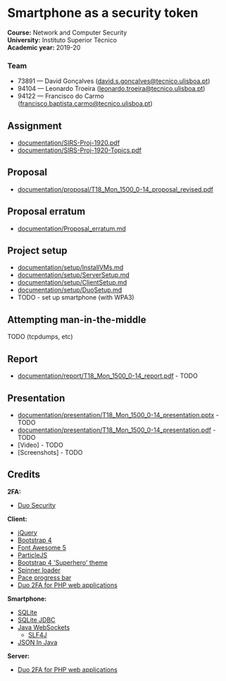 # Smartphone as a security token


**Course:** Network and Computer Security  
**University:** Instituto Superior Técnico  
**Academic year:** 2019-20

### Team

- 73891 — David Gonçalves  ([david.s.goncalves@tecnico.ulisboa.pt](mailto:david.s.goncalves@tecnico.ulisboa.pt))
- 94104 — Leonardo Troeira ([leonardo.troeira@tecnico.ulisboa.pt](mailto:leonardo.troeira@tecnico.ulisboa.pt))
- 94122 — Francisco do Carmo ([francisco.baptista.carmo@tecnico.ulisboa.pt](mailto:francisco.baptista.carmo@tecnico.ulisboa.pt))

## Assignment

- [documentation/SIRS-Proj-1920.pdf](documentation/SIRS-Proj-1920.pdf)
- [documentation/SIRS-Proj-1920-Topics.pdf](documentation/SIRS-Proj-1920-Topics.pdf)

## Proposal

- [documentation/proposal/T18_Mon_1500_0-14_proposal_revised.pdf](documentation/proposal/T18_Mon_1500_0-14_proposal_revised.pdf)

## Proposal erratum

- [documentation/Proposal_erratum.md](documentation/Proposal_erratum.md)

## Project setup

- [documentation/setup/InstallVMs.md](documentation/setup/InstallVMs.md)
- [documentation/setup/ServerSetup.md](documentation/setup/ServerSetup.md)
- [documentation/setup/ClientSetup.md](documentation/setup/ClientSetup.md)
- [documentation/setup/DuoSetup.md](documentation/setup/DuoSetup.md)
- TODO - set up smartphone (with WPA3)

## Attempting man-in-the-middle

TODO (tcpdumps, etc)

## Report

- [documentation/report/T18_Mon_1500_0-14_report.pdf](documentation/report/T18_Mon_1500_0-14_report.pdf) - TODO

## Presentation

- [documentation/presentation/T18_Mon_1500_0-14_presentation.pptx](documentation/presentation/T18_Mon_1500_0-14_presentation.pptx) - TODO
- [documentation/presentation/T18_Mon_1500_0-14_presentation.pdf](documentation/presentation/T18_Mon_1500_0-14_presentation.pdf) - TODO
- [Video] - TODO
- [Screenshots] - TODO

## Credits

**2FA:**

- [Duo Security](https://duo.com/)

**Client:**

- [jQuery](https://jquery.com/)
- [Bootstrap 4](https://getbootstrap.com/)
- [Font Awesome 5](https://fontawesome.com/)
- [ParticleJS](https://vincentgarreau.com/particles.js/)
- [Bootstrap 4 'Superhero' theme](https://bootswatch.com/)
- [Spinner loader](https://projects.lukehaas.me/css-loaders/)
- [Pace progress bar](https://github.hubspot.com/pace/docs/welcome/)
- [Duo 2FA for  PHP web applications ](https://github.com/duosecurity/duo_php)

**Smartphone:**

- [SQLite](https://www.sqlite.org/)
- [SQLite JDBC](https://github.com/xerial/sqlite-jdbc)
- [Java WebSockets](https://github.com/TooTallNate/Java-WebSocket)
  - [SLF4J](https://www.slf4j.org/)
- [JSON In Java](https://mvnrepository.com/artifact/org.json/json)

**Server:**

- [Duo 2FA for  PHP web applications ](https://github.com/duosecurity/duo_php)